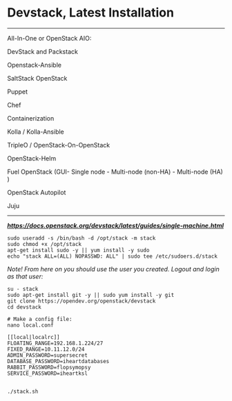 # Devstack, Latest Installation

----

All-In-One or OpenStack AIO:

DevStack and Packstack

Openstack-Ansible

SaltStack OpenStack

Puppet

Chef

Containerization

Kolla / Kolla-Ansible

TripleO / OpenStack-On-OpenStack

OpenStack-Helm

Fuel OpenStack (GUI- Single node - Multi-node (non-HA) -  Multi-node (HA) )

OpenStack Autopilot

Juju


----

***https://docs.openstack.org/devstack/latest/guides/single-machine.html***

```
sudo useradd -s /bin/bash -d /opt/stack -m stack
sudo chmod +x /opt/stack
apt-get install sudo -y || yum install -y sudo
echo "stack ALL=(ALL) NOPASSWD: ALL" | sudo tee /etc/sudoers.d/stack

```


*Note! From here on you should use the user you created. Logout and login as that user:*

```
su - stack
sudo apt-get install git -y || sudo yum install -y git
git clone https://opendev.org/openstack/devstack
cd devstack

# Make a config file:
nano local.conf

[[local|localrc]]
FLOATING_RANGE=192.168.1.224/27
FIXED_RANGE=10.11.12.0/24
ADMIN_PASSWORD=supersecret
DATABASE_PASSWORD=iheartdatabases
RABBIT_PASSWORD=flopsymopsy
SERVICE_PASSWORD=iheartksl


./stack.sh

```





